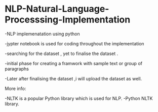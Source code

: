 # NLP-Natural-Language-Processsing-Implementation

-NLP implemenatation using python 

-jypter notebook is used for coding throughout the implementation

-searching for the dataset , yet to finalise the dataset .

-initial phase for creating a framwork with sample text or group of paragraphs

-Later after finalising the dataset ,i will upload the dataset as well.

More info:

-NLTK is a popular Python library which is used for NLP.
-Python NLTK library.
